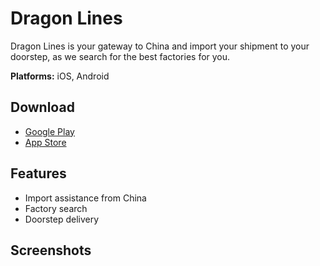 # Dragon Lines

Dragon Lines is your gateway to China and import your shipment to your doorstep, as we search for the best factories for you.

**Platforms:** iOS, Android

## Download

- [Google Play](https://play.google.com/store/apps/details?id=com.sa.flutter.dragonLines)
- [App Store](https://apps.apple.com/eg/app/%D8%AE%D8%B7%D9%88%D8%B7-%D8%A7%D9%84%D8%AA%D9%86%D9%8A%D9%86/id6746377762)

## Features

- Import assistance from China
- Factory search
- Doorstep delivery

## Screenshots

<!-- Add screenshots here -->
